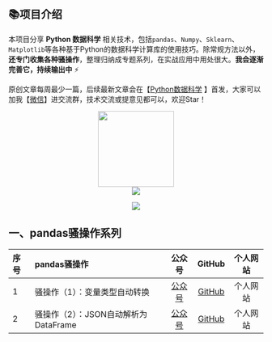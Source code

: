 ## 📚项目介绍

本项目分享 **Python 数据科学** 相关技术，包括`pandas`、`Numpy`、`Sklearn`、`Matplotlib`等各种基于Python的数据科学计算库的使用技巧。除常规方法以外，**还专门收集各种骚操作**，整理归纳成专题系列，在实战应用中用处很大。**我会逐渐完善它，持续输出中** ⚡


原创文章每周最少一篇，后续最新文章会在【[Python数据科学](https://mp.weixin.qq.com/s/QKGi7bO3mpCWmsFEwuFFTw) 】首发，大家可以加我【[微信](http://www.datadeepin.com/wp-content/uploads/2021/10/2021100816284068.png)】进交流群，技术交流或提意见都可以，欢迎Star！

<div align="center"><img src="http://www.datadeepin.com/wp-content/uploads/2020/10/2020100710282219.jpg" width="150" height="150"></div>

<div align="center">
<a href="https://mp.weixin.qq.com/s/QKGi7bO3mpCWmsFEwuFFTw"><img src="https://img.shields.io/badge/%E5%85%AC%E4%BC%97%E5%8F%B7-Python%E6%95%B0%E6%8D%AE%E7%A7%91%E5%AD%A6-orange" style="padding:0px;margin:0px;vertical-align:middle;"></a>

<a href="https://www.zhihu.com/people/lu-yuan-86-37"><img src="https://img.shields.io/badge/%E7%9F%A5%E4%B9%8E-%E4%B8%9C%E5%93%A5%E8%B5%B7%E9%A3%9E-blue" style="padding:0px;margin:0px;vertical-align:middle;"></a>
</div>


## 一、pandas骚操作系列

| 序号 |  pandas骚操作 | 公众号 | GitHub | 个人网站 |
| :-----| :---- | :----: | :----: | :----: |
| 1 | 骚操作（1）：变量类型自动转换 | [公众号](https://mp.weixin.qq.com/s?__biz=MzUzODYwMDAzNA==&mid=2247515190&idx=5&sn=e243f5dd1b3d5414153f08929659ebdd&chksm=fad7cb3bcda0422d15fd04f9b8fc597e57680dc748ecb467cb3dcff4ed15ef61beca4060b63e&token=96258926&lang=zh_CN#rd) | [GitHub](https://github.com/xiaoyusmd/PythonDataScience/blob/main/pands100-tricks/pandas100%E4%B8%AA%E9%AA%9A%E6%93%8D%E4%BD%9C%E4%B8%80%EF%BC%9A%E5%8F%98%E9%87%8F%E8%87%AA%E5%8A%A8%E8%BD%AC%E6%8D%A2.md) | 个人网站 |
| 2 | 骚操作（2）：JSON自动解析为DataFrame | [公众号](https://mp.weixin.qq.com/s?__biz=MzUzODYwMDAzNA==&mid=2247515278&idx=4&sn=9a494db829ebb0475f1a22a0902e30b5&chksm=fad7cb83cda0429542e0dcf9150476d7ec8c1669b01e09ddc1563c08866177a8073d89c9f7ba&token=96258926&lang=zh_CN#rd) | [GitHub](https://github.com/xiaoyusmd/PythonDataScience/blob/main/pands100-tricks/02_pandas100%E4%B8%AA%E9%AA%9A%E6%93%8D%E4%BD%9C%EF%BC%9AJSON%E8%87%AA%E5%8A%A8%E8%A7%A3%E6%9E%90%E4%B8%BADataFrame.md) | 个人网站 |

<!--
- [1. pandas骚操作01：变量自动转换](https://github.com/xiaoyusmd/PythonDataScience/blob/main/pands100-tricks/pandas100%E4%B8%AA%E9%AA%9A%E6%93%8D%E4%BD%9C%E4%B8%80%EF%BC%9A%E5%8F%98%E9%87%8F%E8%87%AA%E5%8A%A8%E8%BD%AC%E6%8D%A2.md)

- [2. pandas骚操作02：JSON自动解析为DataFrame](https://github.com/xiaoyusmd/PythonDataScience/blob/main/pands100-tricks/02_pandas100%E4%B8%AA%E9%AA%9A%E6%93%8D%E4%BD%9C%EF%BC%9AJSON%E8%87%AA%E5%8A%A8%E8%A7%A3%E6%9E%90%E4%B8%BADataFrame.md)
-->
